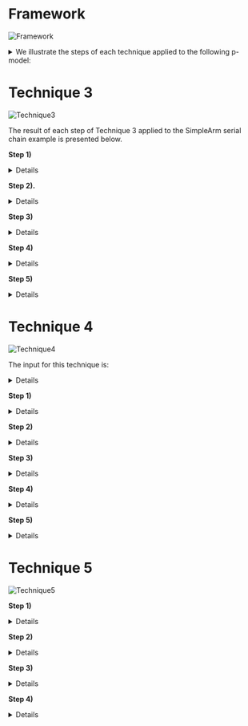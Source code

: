 # Framework
![Framework](https://github.com/UoY-RoboStar/physmod-physics-engine/assets/42748381/88e645d8-48e2-4ccb-b8ed-9f9be97680bf)

<details closed>
  <summary>We illustrate the steps of each technique applied to the following p-model:</summary>
    
  ![SimpleArmSerial](https://github.com/UoY-RoboStar/physmod-physics-engine/assets/42748381/40aa0e10-6436-444d-aa79-88fe527a29ed)

</details>

# Technique 3
![Technique3](https://github.com/UoY-RoboStar/physmod-physics-engine/assets/42748381/99aaf650-1751-4d50-a35b-245236da3117)

The result of each step of Technique 3 applied to the SimpleArm serial chain example is presented below.

**Step 1)**
<details closed>
    
  ![calculateFormulation](https://github.com/UoY-RoboStar/physmod-physics-engine/assets/42748381/0a5a6903-476e-4a76-bc28-fcc4995b30fb)

  The result of this step is: formulation = _SKO_

</details>



**Step 2).**
<details closed>

![calculateTopology](https://github.com/UoY-RoboStar/physmod-physics-engine/assets/42748381/a87bfaca-8e16-4e20-a2fe-39f07282f87d)

The output of this step is: Topology = _SerialChain_

</details>

**Step 3)**
<details closed>
  
![assignNumbering](https://github.com/UoY-RoboStar/physmod-physics-engine/assets/42748381/929c841e-26af-44b2-becf-877ae8562476)

![orderPmodel](https://github.com/UoY-RoboStar/physmod-physics-engine/assets/42748381/067685b1-74d6-4202-af9e-869591c98d46)

![getBaseLink](https://github.com/UoY-RoboStar/physmod-physics-engine/assets/42748381/875c923a-064b-45d4-9fd7-877c679a6cb2)

![getChildLinks](https://github.com/UoY-RoboStar/physmod-physics-engine/assets/42748381/c559cc30-e91d-4736-9540-124554900b1c)

The result of this step is: 

![assignNumberingOutput](https://github.com/UoY-RoboStar/physmod-physics-engine/assets/42748381/c223e7a3-7483-46d8-be0c-48992fcd39e0)
</details>

**Step 4)**
<details closed>

The formulation-dependent calculation for the components is as follows:

![linkEquations](https://github.com/UoY-RoboStar/physmod-physics-engine/assets/42748381/5aa0e785-7d58-43d9-a7c6-cb30edc276da)

![jointEquations](https://github.com/UoY-RoboStar/physmod-physics-engine/assets/42748381/cb857dff-7273-4707-ac77-ae491bcb76b7)

<details closed>
<summary>The result of this step is:</summary>
![Gripper](https://github.com/UoY-RoboStar/physmod-physics-engine/assets/42748381/1b91db98-1dc6-4631-8ee2-7cb74a984bc3)

![IntermediateLink](https://github.com/UoY-RoboStar/physmod-physics-engine/assets/42748381/328b0f5e-d842-48bd-b95b-1f0bd4c0d72f)

![BaseLink](https://github.com/UoY-RoboStar/physmod-physics-engine/assets/42748381/7b4633e8-3740-4d10-bc19-0488816ed6b5)

![WristJoint](https://github.com/UoY-RoboStar/physmod-physics-engine/assets/42748381/d0d59e16-fce7-48f7-b9f6-b39cc5e1b2b2)

![ElbowJoint](https://github.com/UoY-RoboStar/physmod-physics-engine/assets/42748381/cdd515d7-3dbc-4769-a48c-a406bff3c097)

</details>




</details>

**Step 5)**
<details closed>

The formulation-dependent calculation for the whole system is as follows:

![SystemEquations](https://github.com/UoY-RoboStar/physmod-physics-engine/assets/42748381/b6e45249-8a02-4e80-a488-93adf93540cd)

<details closed>
<summary>The result of this step is:</summary>
  
![pmodel1](https://github.com/UoY-RoboStar/physmod-physics-engine/assets/42748381/484d7a7f-2a08-4e8d-a1e6-87901eefb582)

![pmodel2](https://github.com/UoY-RoboStar/physmod-physics-engine/assets/42748381/c8e5f629-f407-4807-b463-f1e243650dc6)

![Datatypes](https://github.com/UoY-RoboStar/physmod-physics-engine/assets/42748381/23c4fa1e-1ebb-43fb-9c98-5508921aefe6)


</details>


</details>

# Technique 4

![Technique4](https://github.com/UoY-RoboStar/physmod-physics-engine/assets/42748381/321c62df-68ad-4902-9366-41bba2c3e1a0)

The input for this technique is:
<details closed>
pmodel = SimpleArm

userChoice = \{($\boldsymbol{\mathbf{\tau}}$, PlatformMapping, ($\boldsymbol{\mathbf{\tau}}$(0) = $\boldsymbol{\mathbf{0}}$, 1), (($\boldsymbol{\mathbf{\theta}}$,Method1, \textit{IBConditions}, 2)\}
</details>

**Step 1)**
<details closed>
  
![resolveMethod](https://github.com/UoY-RoboStar/physmod-physics-engine/assets/42748381/b1a14b17-9287-4276-b151-7efb56ef3480)


<details closed>
<summary>The result of this step is:</summary>
  
choice = \{($\boldsymbol{\mathbf{\tau}}$, PlatformMapping, $\boldsymbol{\mathbf{\tau}}(0) = \boldsymbol{\mathbf{0}}$, 1), ($\boldsymbol{\mathbf{\theta}},Method1$, \textit{IBConditions}, 7), ($\dot{\boldsymbol{\mathbf{\theta}}}$, Euler, $\dot{\boldsymbol{\mathbf{\theta}}}(0) = \boldsymbol{\mathbf{0}}, 6)$, $(\ddot{\boldsymbol{\mathbf{\theta}}}$, Direct Forward Dynamics,  $\ddot{\boldsymbol{\mathbf{\theta}}}(0) = \\boldsymbol{\mathbf{0}}$, 5), ($\boldsymbol{\mathbf{C}}$, Newton-Euler Inverse Dynamics, $\boldsymbol{\mathbf{C}}(\boldsymbol{\mathbf{0}}) = \boldsymbol{\mathbf{0}}$, 3), ($\mathcal{M}$, Composite Body Algorithm, $\mathcal{M}(\boldsymbol{\mathbf{0}}) = \mathcal{M}$, 2), ($\mathcal{M}^{-1}$, Cholesky Algorithm, $\mathcal{M}^{-1}(\boldsymbol{\mathbf{0}}) = \boldsymbol{\mathbf{0}}$, 4)\}

</details>
</details>

**Step 2)**
<details closed>

![updatePModel](https://github.com/UoY-RoboStar/physmod-physics-engine/assets/42748381/d57ea0e7-b3b5-472e-a886-8f0bf584f2e9)

<details closed>
  <summary>The result of this step:</summary>
  
  appends the variable minv to the pmodel. 
  </details>
</details>

**Step 3)**
<details closed>
<details closed>
<summary>The result of this step is:</summary>

  ![appendSolutions_result](https://github.com/UoY-RoboStar/physmod-physics-engine/assets/42748381/52d1ff88-c577-4aa8-8810-24e173591fe4)

  </details>
</details>

**Step 4)**
<details closed>

  The result of this step is:
<details closed>

![appendIBConditions_result](https://github.com/UoY-RoboStar/physmod-physics-engine/assets/42748381/c0414f48-4776-4c93-b152-b14928af135f)

  </details>
</details>

**Step 5)**
<details closed>
  
<details closed>
<summary>The result of this step is:</summary>

  
  </details>
</details>

# Technique 5
![Technique5](https://github.com/UoY-RoboStar/physmod-physics-engine/assets/42748381/251c93e0-ffdf-4b75-a85a-21505bfce027)



**Step 1)**
<details closed>
  The result of this step is:
<details closed>


  </details>
</details>

**Step 2)**
<details closed>

  The result of this step is:
<details closed>

  </details>
</details>

**Step 3)**
<details closed>

  The result of this step is:
<details closed>

  </details>
</details>

**Step 4)**
<details closed>

  The result of this step is:
<details closed>

  </details>
</details>
